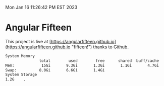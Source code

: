 Mon Jan 16 11:26:42 PM EST 2023

# Angular Fifteen


This project is live at [https://angularfifteen.github.io](https://angularfifteen.github.io "fifteen!") thanks to Github.

```bash
System Memory
               total        used        free      shared  buff/cache   available
Mem:            15Gi       9.3Gi       1.3Gi       1.1Gi       4.7Gi       4.5Gi
Swap:          8.0Gi       6.6Gi       1.4Gi
System Storage
1.2G	.
```
```bash
